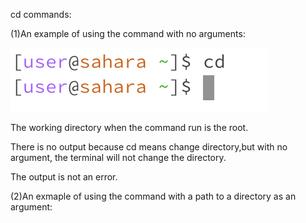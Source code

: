 cd commands:

  (1)An example of using the command with no arguments:

  ![Image](cd1.png)

  The working directory when the command run is the root.
  
  There is no output because cd means change directory,but with no argument, the terminal will not change the directory.

  The output is not an error.

  (2)An exmaple of using the command with a path to a directory as an argument:
  

